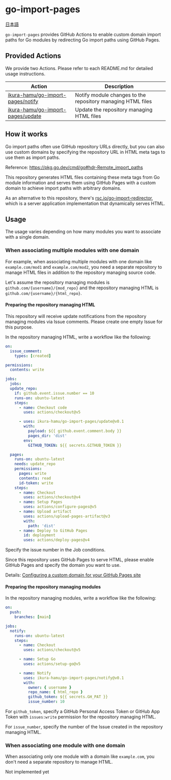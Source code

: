 # go-import-pages

[日本語](./README_ja.md)

`go-import-pages` provides GitHub Actions to enable custom domain import paths
for Go modules by redirecting Go import paths using GitHub Pages.

## Provided Actions

We provide two Actions. Please refer to each README.md for detailed usage
instructions.

| Action                                        | Description                                                 |
| --------------------------------------------- | ----------------------------------------------------------- |
| [ikura-hamu/go-import-pages/notify](./notify) | Notify module changes to the repository managing HTML files |
| [ikura-hamu/go-import-pages/update](./update) | Update the repository managing HTML files                   |

## How it works

Go import paths often use GitHub repository URLs directly, but you can also use
custom domains by specifying the repository URL in HTML meta tags to use them as
import paths.

Reference: https://pkg.go.dev/cmd/go#hdr-Remote_import_paths

This repository generates HTML files containing these meta tags from Go module
information and serves them using GitHub Pages with a custom domain to achieve
import paths with arbitrary domains.

As an alternative to this repository, there's
[rsc.io/go-import-redirector](https://github.com/rsc/go-import-redirector),
which is a server application implementation that dynamically serves HTML.

## Usage

The usage varies depending on how many modules you want to associate with a
single domain.

### When associating multiple modules with one domain

For example, when associating multiple modules with one domain like
`example.com/mod1` and `example.com/mod2`, you need a separate repository to
manage HTML files in addition to the repository managing source code.

Let's assume the repository managing modules is
`github.com/{username}/{mod_repo}` and the repository managing HTML is
`github.com/{username}/{html_repo}`.

#### Preparing the repository managing HTML

This repository will receive update notifications from the repository managing
modules via Issue comments. Please create one empty Issue for this purpose.

In the repository managing HTML, write a workflow like the following:

```yaml
on:
  issue_comment:
    types: [created]

permissions:
  contents: write

jobs:
  jobs:
  update_repo:
    if: github.event.issue.number == 10
    runs-on: ubuntu-latest
    steps:
      - name: Checkout code
        uses: actions/checkout@v5

      - uses: ikura-hamu/go-import-pages/update@v0.1
        with:
          payload: ${{ github.event.comment.body }}
          pages_dir: 'dist'
        env:
          GITHUB_TOKEN: ${{ secrets.GITHUB_TOKEN }}

  pages:
    runs-on: ubuntu-latest
    needs: update_repo
    permissions:
      pages: write
      contents: read
      id-token: write
    steps:
      - name: Checkout
        uses: actions/checkout@v4
      - name: Setup Pages
        uses: actions/configure-pages@v5
      - name: Upload artifact
        uses: actions/upload-pages-artifact@v3
        with:
          path: 'dist'
      - name: Deploy to GitHub Pages
        id: deployment
        uses: actions/deploy-pages@v4
```

Specify the issue number in the Job conditions.

Since this repository uses GitHub Pages to serve HTML, please enable GitHub
Pages and specify the domain you want to use.

Details:
[Configuring a custom domain for your GitHub Pages site](https://docs.github.com/en/pages/configuring-a-custom-domain-for-your-github-pages-site)

#### Preparing the repository managing modules

In the repository managing modules, write a workflow like the following:

```yaml
on:
  push:
    branches: [main]

jobs:
  notify:
    runs-on: ubuntu-latest
    steps:
      - name: Checkout
        uses: actions/checkout@v5

      - name: Setup Go
        uses: actions/setup-go@v5

      - name: Notify
        uses: ikura-hamu/go-import-pages/notify@v0.1
        with:
          owner: { username }
          repo_name: { html_repo }
          github_token: ${{ secrets.GH_PAT }}
          issue_number: 10
```

For `github_token`, specify a GitHub Personal Access Token or GitHub App Token
with `issues:write` permission for the repository managing HTML.

For `issue_number`, specify the number of the Issue created in the repository
managing HTML.

### When associating one module with one domain

When associating only one module with a domain like `example.com`, you don't
need a separate repository to manage HTML.

Not implemented yet
